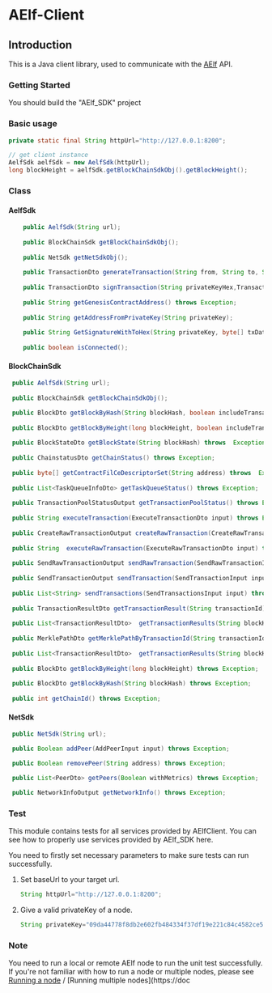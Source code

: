 # AElf-Client

## Introduction

This is a Java client library, used to communicate with the [AElf](https://github.com/AElfProject/AElf)  API.

### Getting Started

You should build the "AElf_SDK" project 

### Basic usage

``` JAVA
private static final String httpUrl="http://127.0.0.1:8200";

// get client instance
AelfSdk aelfSdk = new AelfSdk(httpUrl);
long blockHeight = aelfSdk.getBlockChainSdkObj().getBlockHeight();
```

### Class

#### AelfSdk
``` JAVA
    public AelfSdk(String url);
    
    public BlockChainSdk getBlockChainSdkObj();
    
    public NetSdk getNetSdkObj();
    
    public TransactionDto generateTransaction(String from, String to, String methodName, String params) throws Exception;
    
    public TransactionDto signTransaction(String privateKeyHex,TransactionDto transaction);
     
    public String getGenesisContractAddress() throws Exception;
    
    public String getAddressFromPrivateKey(String privateKey);
    
    public String GetSignatureWithToHex(String privateKey, byte[] txData) throws Exception;
    
    public boolean isConnected();
 ```   
####

#### BlockChainSdk

``` JAVA
 public AelfSdk(String url);
 
 public BlockChainSdk getBlockChainSdkObj();

 public BlockDto getBlockByHash(String blockHash, boolean includeTransactions) throws Exception;
 
 public BlockDto getBlockByHeight(long blockHeight, boolean includeTransactions) throws Exception;
 
 public BlockStateDto getBlockState(String blockHash) throws  Exception;
 
 public ChainstatusDto getChainStatus() throws Exception;
 
 public byte[] getContractFilCeDescriptorSet(String address) throws  Exception;
 
 public List<TaskQueueInfoDto> getTaskQueueStatus() throws Exception;
 
 public TransactionPoolStatusOutput getTransactionPoolStatus() throws Exception;
 
 public String executeTransaction(ExecuteTransactionDto input) throws Exception;
 
 public CreateRawTransactionOutput createRawTransaction(CreateRawTransactionInput input) throws Exception;
 
 public String  executeRawTransaction(ExecuteRawTransactionDto input) throws Exception;
 
 public SendRawTransactionOutput sendRawTransaction(SendRawTransactionInput input) throws Exception;
 
 public SendTransactionOutput sendTransaction(SendTransactionInput input) throws Exception;
 
 public List<String> sendTransactions(SendTransactionsInput input) throws Exception;
 
 public TransactionResultDto getTransactionResult(String transactionId) throws Exception;
 
 public List<TransactionResultDto>  getTransactionResults(String blockHash, int offset,int limit) throws Exception;
 
 public MerklePathDto getMerklePathByTransactionId(String transactionId) throws Exception;
 
 public List<TransactionResultDto>  getTransactionResults(String blockHash) throws Exception;
 
 public BlockDto getBlockByHeight(long blockHeight) throws Exception;
 
 public BlockDto getBlockByHash(String blockHash) throws Exception;
 
 public int getChainId() throws Exception;
```

#### NetSdk

``` JAVA
 public NetSdk(String url);

 public Boolean addPeer(AddPeerInput input) throws Exception;

 public Boolean removePeer(String address) throws Exception;

 public List<PeerDto> getPeers(Boolean withMetrics) throws Exception;

 public NetworkInfoOutput getNetworkInfo() throws Exception;

```


### Test

This module contains tests for all services provided by AElfClient. You can see how to properly use services provided by AElf_SDK here.

You need to firstly set necessary parameters to make sure tests can run successfully.

1. Set baseUrl to your target url.

   ``` JAVA
   String httpUrl="http://127.0.0.1:8200";
   ```

2. Give a valid privateKey of a node.

   ``` JAVA
   String privateKey="09da44778f8db2e602fb484334f37df19e221c84c4582ce5b7770ccfbc3ddbef";
   ```

### Note

You need to run a local or remote AElf node to run the unit test successfully. If you're not familiar with how to run a node or multiple nodes, please see [Running a node](https://docs.aelf.io/v/dev/main/main/run-node) / [Running multiple nodes](https://doc